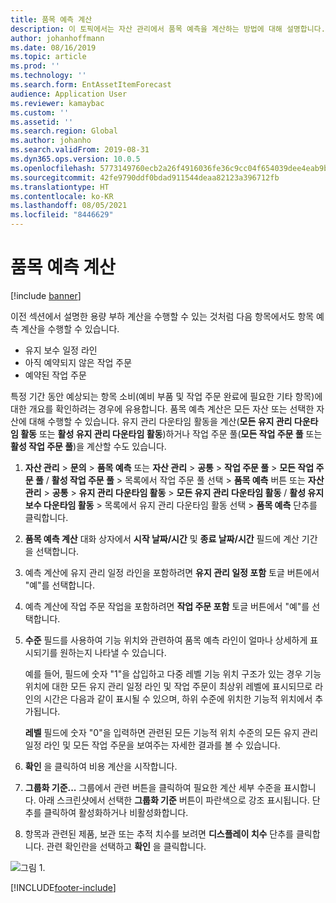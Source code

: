 ```yaml
---
title: 품목 예측 계산
description: 이 토픽에서는 자산 관리에서 품목 예측을 계산하는 방법에 대해 설명합니다.
author: johanhoffmann
ms.date: 08/16/2019
ms.topic: article
ms.prod: ''
ms.technology: ''
ms.search.form: EntAssetItemForecast
audience: Application User
ms.reviewer: kamaybac
ms.custom: ''
ms.assetid: ''
ms.search.region: Global
ms.author: johanho
ms.search.validFrom: 2019-08-31
ms.dyn365.ops.version: 10.0.5
ms.openlocfilehash: 5773149760ecb2a26f4916036fe36c9cc04f654039dee4eab9bfac86eb02e1fd
ms.sourcegitcommit: 42fe9790ddf0bdad911544deaa82123a396712fb
ms.translationtype: HT
ms.contentlocale: ko-KR
ms.lasthandoff: 08/05/2021
ms.locfileid: "8446629"
---
```

# <a name="calculate-item-forecast"></a>품목 예측 계산

[!include [banner](../../includes/banner.md)]

 

이전 섹션에서 설명한 용량 부하 계산을 수행할 수 있는 것처럼 다음 항목에서도 항목 예측 계산을 수행할 수 있습니다.

- 유지 보수 일정 라인  
- 아직 예약되지 않은 작업 주문  
- 예약된 작업 주문

특정 기간 동안 예상되는 항목 소비(예비 부품 및 작업 주문 완료에 필요한 기타 항목)에 대한 개요를 확인하려는 경우에 유용합니다. 품목 예측 계산은 모든 자산 또는 선택한 자산에 대해 수행할 수 있습니다. 유지 관리 다운타임 활동을 계산(**모든 유지 관리 다운타임 활동** 또는 **활성 유지 관리 다운타임 활동**)하거나 작업 주문 풀(**모든 작업 주문 풀** 또는 **활성 작업 주문 풀**)을 계산할 수도 있습니다.

1. **자산 관리** > **문의** > **품목 예측** 또는 **자산 관리** > **공통** > **작업 주문 풀** > **모든 작업 주문 풀** / **활성 작업 주문 풀** > 목록에서 작업 주문 풀 선택 > **품목 예측** 버튼 또는 **자산 관리** > **공통** > **유지 관리 다운타임 활동** > **모든 유지 관리 다운타임 활동** / **활성 유지 보수 다운타임 활동** > 목록에서 유지 관리 다운타임 활동 선택 > **품목 예측** 단추를 클릭합니다.

2. **품목 예측 계산** 대화 상자에서 **시작 날짜/시간** 및 **종료 날짜/시간** 필드에 계산 기간을 선택합니다.

3. 예측 계산에 유지 관리 일정 라인을 포함하려면 **유지 관리 일정 포함** 토글 버튼에서 "예"를 선택합니다.

4. 예측 계산에 작업 주문 작업을 포함하려면 **작업 주문 포함** 토글 버튼에서 "예"를 선택합니다.

5. **수준** 필드를 사용하여 기능 위치와 관련하여 품목 예측 라인이 얼마나 상세하게 표시되기를 원하는지 나타낼 수 있습니다. 

      예를 들어, 필드에 숫자 "1"을 삽입하고 다중 레벨 기능 위치 구조가 있는 경우 기능 위치에 대한 모든 유지 관리 일정 라인 및 작업 주문이 최상위 레벨에 표시되므로 라인의 시간은 다음과 같이 표시될 수 있으며, 하위 수준에 위치한 기능적 위치에서 추가됩니다. 
  
      **레벨** 필드에 숫자 "0"을 입력하면 관련된 모든 기능적 위치 수준의 모든 유지 관리 일정 라인 및 모든 작업 주문을 보여주는 자세한 결과를 볼 수 있습니다.

6. **확인** 을 클릭하여 비용 계산을 시작합니다.

7. **그룹화 기준...** 그룹에서 관련 버튼을 클릭하여 필요한 계산 세부 수준을 표시합니다. 아래 스크린샷에서 선택한 **그룹화 기준** 버튼이 파란색으로 강조 표시됩니다. 단추를 클릭하여 활성화하거나 비활성화합니다.

8. 항목과 관련된 제품, 보관 또는 추적 치수를 보려면 **디스플레이 치수** 단추를 클릭합니다. 관련 확인란을 선택하고 **확인** 을 클릭합니다.

![그림 1.](media/02-capacity-planning.png)


[!INCLUDE[footer-include](../../../includes/footer-banner.md)]
